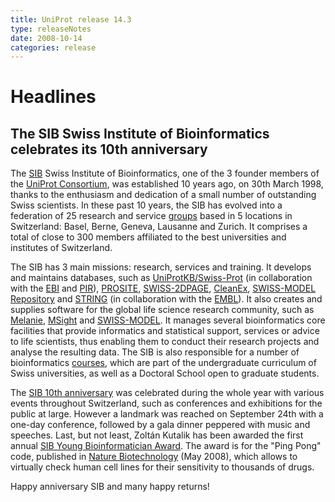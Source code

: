 ```yaml
---
title: UniProt release 14.3
type: releaseNotes
date: 2008-10-14
categories: release
---
```


# Headlines

## The SIB Swiss Institute of Bioinformatics celebrates its 10th anniversary

The [SIB](http://www.isb-sib.ch/) Swiss Institute of Bioinformatics, one of the 3 founder members of the [UniProt Consortium](https://www.uniprot.org/help/about), was established 10 years ago, on 30th March 1998, thanks to the enthusiasm and dedication of a small number of outstanding Swiss scientists. In these past 10 years, the SIB has evolved into a federation of 25 research and service [groups](http://www.isb-sib.ch/groups/intro.htm) based in 5 locations in Switzerland: Basel, Berne, Geneva, Lausanne and Zurich. It comprises a total of close to 300 members affiliated to the best universities and institutes of Switzerland.

The SIB has 3 main missions: research, services and training. It develops and maintains databases, such as [UniProtKB/Swiss-Prot](https://www.uniprot.org/help/uniprotkb) (in collaboration with the [EBI](http://www.ebi.ac.uk/) and [PIR](http://pir.georgetown.edu/)), [PROSITE](http://prosite.expasy.org/), [SWISS-2DPAGE](http://world-2dpage.expasy.org/swiss-2dpage/), [CleanEx](http://cleanex.vital-it.ch/), [SWISS-MODEL Repository](http://swissmodel.expasy.org/repository/) and [STRING](http://string.embl.de/) (in collaboration with the [EMBL](http://www.embl.de/)). It also creates and supplies software for the global life science research community, such as [Melanie](http://world-2dpage.expasy.org/melanie/), [MSight](http://web.expasy.org/MSight/) and [SWISS-MODEL](http://swissmodel.expasy.org/). It manages several bioinformatics core facilities that provide informatics and statistical support, services or advice to life scientists, thus enabling them to conduct their research projects and analyse the resulting data. The SIB is also responsible for a number of bioinformatics [courses](http://www.isb-sib.ch/education.html), which are part of the undergraduate curriculum of Swiss universities, as well as a Doctoral School open to graduate students.

The [SIB 10th anniversary](http://www.isb-sib.ch/news-a-events/news/311-sib-10th-anniversary-introduction.html) was celebrated during the whole year with various events throughout Switzerland, such as conferences and exhibitions for the public at large. However a landmark was reached on September 24th with a one-day conference, followed by a gala dinner peppered with music and speeches. Last, but not least, Zoltán Kutalik has been awarded the first annual [SIB Young Bioinformatician Award](http://www.isb-sib.ch/research/sib-awards/sib-award-2008.html). The award is for the "Ping Pong" code, published in [Nature Biotechnology](http://view.ncbi.nlm.nih.gov/pubmed/18464786) (May 2008), which allows to virtually check human cell lines for their sensitivity to thousands of drugs.

Happy anniversary SIB and many happy returns!

